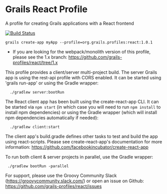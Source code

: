 # Grails React Profile
A profile for creating Grails applications with a React frontend

[![Build Status](https://travis-ci.org/grails-profiles/react.svg?branch=master)](https://travis-ci.org/grails-profiles/react)

```
grails create-app myApp --profile=org.grails.profiles:react:1.0.1
```

 - If you are looking for the webpack/monolith version of this profile, please see the 1.x branch: https://github.com/grails-profiles/react/tree/1.x

This profile provides a client/server multi-project build. The server Grails app is using the rest-api profile with CORS enabled. It can be started using 'grails run-app' or using the Gradle wrapper:

      ./gradlew server:bootRun

The React client app has been built using the create-react-app CLI. It can be started via `npm start` (in which case you will need to run `npm install` to install npm dependencies) or using the Gradle wrapper (which will install npm dependencies automatically if needed):

      ./gradlew client:start

The client app's build.gradle defines other tasks to test and build the app using react-scripts. Please see create-react-app's documentation for more information: https://github.com/facebookincubator/create-react-app

To run both client & server projects in parallel, use the Gradle wrapper:

     ./gradlew bootRun -parallel


For support, please use the Groovy Community Slack (https://groovycommunity.slack.com/) or open an issue on Github: https://github.com/grails-profiles/react/issues
